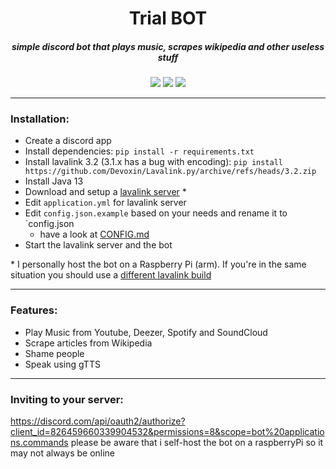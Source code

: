 <h1 align="center"> Trial BOT </h1>

<h5 align="center">simple discord bot that plays music, scrapes wikipedia and other useless stuff</h5>
<p align="center">
<a href="https://nextcord.readthedocs.io/en/latest/index.html"> 
  <img src="https://img.shields.io/badge/BUILT%20USING-Nextcord-blue?style=for-the-badge" /></a>
<img src="https://img.shields.io/github/license/ginop-1/trial_bot?style=for-the-badge" />
<img src="https://img.shields.io/github/languages/top/ginop-1/trial_bot?style=for-the-badge" />
</p>

---

### Installation:

- Create a discord app
- Install dependencies: `pip install -r requirements.txt`
- Install lavalink 3.2 (3.1.x has a bug with encoding): `pip install https://github.com/Devoxin/Lavalink.py/archive/refs/heads/3.2.zip`
- Install Java 13
- Download and setup a [lavalink server](https://github.com/freyacodes/Lavalink/releases) \*
- Edit `application.yml` for lavalink server
- Edit `config.json.example` based on your needs and rename it to `config.json
  - have a look at [CONFIG.md](configs/config.MD) 
- Start the lavalink server and the bot

\* I personally host the bot on a Raspberry Pi (arm). If you're in the same situation you should use a [different lavalink build](https://github.com/Cog-Creators/Lavalink-Jars/releases)

---

### Features:

- Play Music from Youtube, Deezer, Spotify and SoundCloud
- Scrape articles from Wikipedia
- Shame people
- Speak using gTTS

---

### Inviting to your server:

https://discord.com/api/oauth2/authorize?client_id=826459660339904532&permissions=8&scope=bot%20applications.commands
please be aware that i self-host the bot on a raspberryPi so it may not always be online
